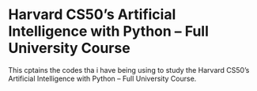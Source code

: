# Harvard CS50’s Artificial Intelligence with Python – Full University Course
 This cptains the codes tha i have being using to study the Harvard CS50’s Artificial Intelligence with Python – Full University Course.
